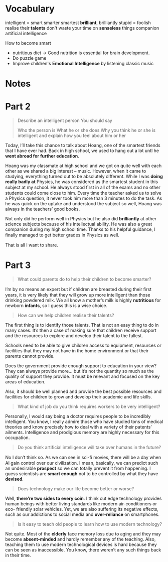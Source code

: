 Vocabulary
=========

intelligent = smart smarter smartest
**brilliant**, brilliantly
stupid = foolish
realise their **talents**
don't waste your time on **senseless** things
companion
artificial intelligence

How to become smart
- nutritious diet -> Good nutrition is essential for brain development.
- Do puzzle game
- Improve children's **Emotional Intelligence** by listening classic music

Notes
======



Part 2
======

> Describe an intelligent person
> You should say
>
> Who the person is
> What he or she does
> Why you think he or she is intelligent and explain how you feel about him or her


Today, I’ll take this chance to talk about Hoang, one of the smartest friends that I have ever had. Back in high school, we used to hang out a lot untl he **went abroad for further education**.

Hoang was my classmate at high school and we got on quite well with each other as we shared a big interest – music. However, when it came to studying, everything turned out to be absolutely different. While I was **doing really badly at** Physics, he was considered as the smartest student in this subject at my school. He always stood ﬁrst in all of the exams and no other students could come close to him. Every time the teacher asked us to solve a Physics question, it never took him more than 3 minutes to do the task. As he was quick on the uptake and understood the subject so well, Hoang was always in the teachers’ good books.

Not only did he perform well in Physics but he also did **brilliantly** at other science subjects because of his intellectual ability. He was also a great companion during my high school time. Thanks to his helpful guidance, I ﬁnally managed to get better grades in Physics as well.

That is all I want to share.

Part 3
===================

> What could parents do to help their children to become smarter?

I’m by no means an expert but if children are breasted
during their ﬁrst years, it is very likely that they will grow up more intelligent than those drinking powdered milk. We all know a mother’s milk is highly **nutritious** for newborn **infants**, so I guess this is a wise choice.

> How can we help children realise their talents?

The first thing is to identify those talents. That is not an easy thing to do in many cases. It’s then a case of making sure that children receive support and the resources to explore and develop their talent to the fullest.

Schools need to be able to give children access to equipment, resources or facilities that they may not have in the home environment or that their parents cannot provide.

Does the government provide enough support to education in your view?
They can always provide more… but it’s not the quantity so much as the quality of support they provide. It must be relevant and focused on the key areas of education.

Also, it should be well planned and provide the best possible resources and facilities for children to grow and develop their academic and life skills.

> What kind of job do you think requires workers to be very intelligent?

Personally, I would say being a doctor requires people to be incredibly intelligent. You know, I really admire those who have studied tons of medical theories and know precisely how to deal with a variety of their patents’ ailments. Intelligence
and prodigious memory are highly necessary for this occupation.

> Do you think artificial intelligence will take over humans in the future?

No I don’t think so. As we can see in sci-ﬁ movies, there will be a day when AI gain control over our civilization. I mean, basically, we can predict such an undesirable **prospect** so we can totally prevent it from happening. I guess scientists are **smart enough** not to be controlled by what they have **devised**.

> Does technology make our life become better or worse?

Well, **there’re two sides to every coin**. I think cut edge technology provides human beings with better living standards like modern air-conditioners or eco- friendly solar vehicles. Yet, we are also suffering its negative effects, such as our addictions to social media and **over-reliance** on smartphones.

> Is it easy to teach old people to learn how to use modern technology?

Not quite. Most of the **elderly** face memory loss due to aging and they may become **absent-minded** and hardly remember any of the teaching. Also, teaching them to use modern technological devices is hard because they can be seen as
inaccessible. You know, there weren’t any such things back in their time.

